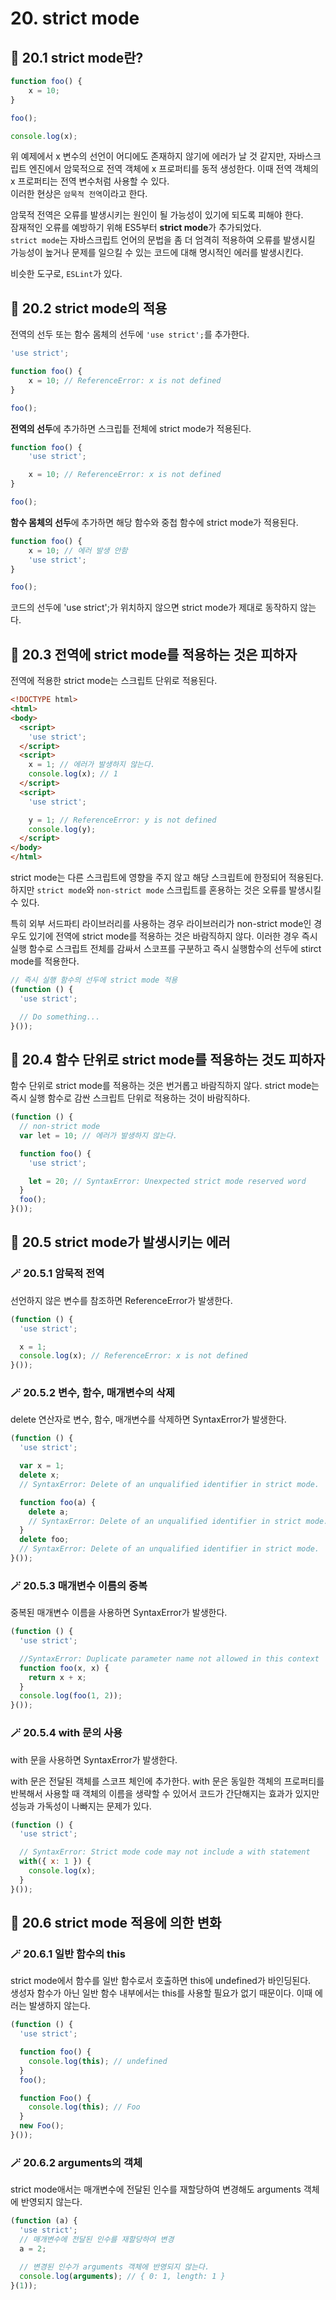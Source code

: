 # 20. strict mode

## 📌 20.1 strict mode란?

```js
function foo() {
    x = 10;
}

foo();

console.log(x);
```
위 예제에서 x 변수의 선언이 어디에도 존재하지 않기에 에러가 날 것 같지만, 자바스크립트 엔진에서 암묵적으로 전역 객체에 x 프로퍼티를 동적 생성한다. 이때 전역 객체의 x 프로퍼티는 전역 변수처럼 사용할 수 있다.  
이러한 현상은 `암묵적 전역`이라고 한다.

암묵적 전역은 오류를 발생시키는 원인이 될 가능성이 있기에 되도록 피해야 한다.  
잠재적인 오류를 예방하기 위해 ES5부터 **strict mode**가 추가되었다.  
`strict mode`는 자바스크립트 언어의 문법을 좀 더 엄격히 적용하여 오류를 발생시킬 가능성이 높거나 문제를 일으킬 수 있는 코드에 대해 명시적인 에러를 발생시킨다.  

비슷한 도구로, `ESLint`가 있다.

## 📌 20.2 strict mode의 적용
전역의 선두 또는 함수 몸체의 선두에 `'use strict';`를 추가한다.  
```js
'use strict';

function foo() {
    x = 10; // ReferenceError: x is not defined
}

foo();
```
**전역의 선두**에 추가하면 스크립틑 전체에 strict mode가 적용된다.
```js
function foo() {
    'use strict';

    x = 10; // ReferenceError: x is not defined
}

foo();
```
**함수 몸체의 선두**에 추가하면 해당 함수와 중첩 함수에 strict mode가 적용된다.
```js
function foo() {
    x = 10; // 에러 발생 안함
    'use strict';
}

foo();
```
코드의 선두에 'use strict';가 위치하지 않으면 strict mode가 제대로 동작하지 않는다.

## 📌 20.3 전역에 strict mode를 적용하는 것은 피하자
전역에 적용한 strict mode는 스크립트 단위로 적용된다.
```html
<!DOCTYPE html>
<html>
<body>
  <script>
    'use strict';
  </script>
  <script>
    x = 1; // 에러가 발생하지 않는다.
    console.log(x); // 1
  </script>
  <script>
    'use strict';

    y = 1; // ReferenceError: y is not defined
    console.log(y);
  </script>
</body>
</html>
```
strict mode는 다른 스크립트에 영향을 주지 않고 해당 스크립트에 한정되어 적용된다.  
하지만 `strict mode`와 `non-strict mode` 스크립트를 혼용하는 것은 오류를 발생시킬 수 있다.  

특히 외부 서드파티 라이브러리를 사용하는 경우 라이브러리가 non-strict mode인 경우도 있기에 전역에 strict mode를 적용하는 것은 바람직하지 않다. 이러한 경우 즉시 실행 함수로 스크립트 전체를 감싸서 스코프를 구분하고 즉시 실행함수의 선두에 stirct mode를 적용한다.
```js
// 즉시 실행 함수의 선두에 strict mode 적용
(function () {
  'use strict';

  // Do something...
}());
```
## 📌 20.4 함수 단위로 strict mode를 적용하는 것도 피하자
함수 단위로 strict mode를 적용하는 것은 번거롭고 바람직하지 않다.
strict mode는 즉시 실행 함수로 감싼 스크립트 단위로 적용하는 것이 바람직하다.
```js
(function () {
  // non-strict mode
  var lеt = 10; // 에러가 발생하지 않는다.

  function foo() {
    'use strict';

    let = 20; // SyntaxError: Unexpected strict mode reserved word
  }
  foo();
}());
```

## 📌 20.5 strict mode가 발생시키는 에러

### 🪄 20.5.1 암묵적 전역
선언하지 않은 변수를 참조하면 ReferenceError가 발생한다.
```js
(function () {
  'use strict';

  x = 1;
  console.log(x); // ReferenceError: x is not defined
}());
```

### 🪄 20.5.2 변수, 함수, 매개변수의 삭제
delete 연산자로 변수, 함수, 매개변수를 삭제하면 SyntaxError가 발생한다.
```js
(function () {
  'use strict';

  var x = 1;
  delete x;
  // SyntaxError: Delete of an unqualified identifier in strict mode.

  function foo(a) {
    delete a;
    // SyntaxError: Delete of an unqualified identifier in strict mode.
  }
  delete foo;
  // SyntaxError: Delete of an unqualified identifier in strict mode.
}());
```

### 🪄 20.5.3 매개변수 이름의 중복
중복된 매개변수 이름을 사용하면 SyntaxError가 발생한다.
```js
(function () {
  'use strict';

  //SyntaxError: Duplicate parameter name not allowed in this context
  function foo(x, x) {
    return x + x;
  }
  console.log(foo(1, 2));
}());
```

### 🪄 20.5.4 with 문의 사용
with 문을 사용하면 SyntaxError가 발생한다.

with 문은 전달된 객체를 스코프 체인에 추가한다. with 문은 동일한 객체의 프로퍼티를 반복해서 사용할 때 객체의 이름을 생략할 수 있어서 코드가 간단해지는 효과가 있지만 성능과 가독성이 나빠지는 문제가 있다.
```js
(function () {
  'use strict';

  // SyntaxError: Strict mode code may not include a with statement
  with({ x: 1 }) {
    console.log(x);
  }
}());
```

## 📌 20.6 strict mode 적용에 의한 변화

### 🪄 20.6.1 일반 함수의 this
strict mode에서 함수를 일반 함수로서 호출하면 this에 undefined가 바인딩된다.  
생성자 함수가 아닌 일반 함수 내부에서는 this를 사용할 필요가 없기 때문이다. 이때 에러는 발생하지 않는다.
```js
(function () {
  'use strict';

  function foo() {
    console.log(this); // undefined
  }
  foo();

  function Foo() {
    console.log(this); // Foo
  }
  new Foo();
}());
```

### 🪄 20.6.2 arguments의 객체
strict mode애서는 매개변수에 전달된 인수를 재할당하여 변경해도 arguments 객체에 반영되지 않는다.
```js
(function (a) {
  'use strict';
  // 매개변수에 전달된 인수를 재할당하여 변경
  a = 2;

  // 변경된 인수가 arguments 객체에 반영되지 않는다.
  console.log(arguments); // { 0: 1, length: 1 }
}(1));
```
